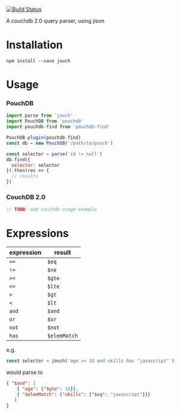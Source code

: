 [![Build Status](https://semaphoreci.com/api/v1/jonotron/jouch/branches/master/shields_badge.svg)](https://semaphoreci.com/jonotron/jouch)

A couchdb 2.0 query parser, using jison

Installation
============

    npm install --save jouch

Usage
=====

### PouchDB

```javascript
import parse from 'jouch'
import PouchDB from 'pouchdb'
import pouchdb-find from 'pouchdb-find'

PouchDB.plugin(pouchdb-find)
const db = new PouchDB('/path/to/pouch')

const selector = parse('id != null')
db.find({
  selector: selector
}).then(res => {
  // results
})
```

### CouchDB 2.0

```javascript
// TODO: add couchdb usage example
```

Expressions
===========

| expression | result           |
|------------|------------------|
| `==`       | `$eq`            |
| `!=`       | `$ne`            |
| `>=`       | `$gte`           |
| `<=`       | `$lte`           |
| `>`        | `$gt`            |
| `<`        | `$lt`            |
| `and`      | `$and`           |
| `or`       | `$or`            |
| `not`      | `$not`           |
| `has`      | `$elemMatch`     |

e.g.

```javascript
const selector = jouch('age >= 18 and skills has "javascript"')
```

would parse to
```json
{ "$and": [
    { "age": {"$gte": 18}},
    { "$elemMatch": {"skills": {"$eq": "javascript"}}}
   ]
}
```



